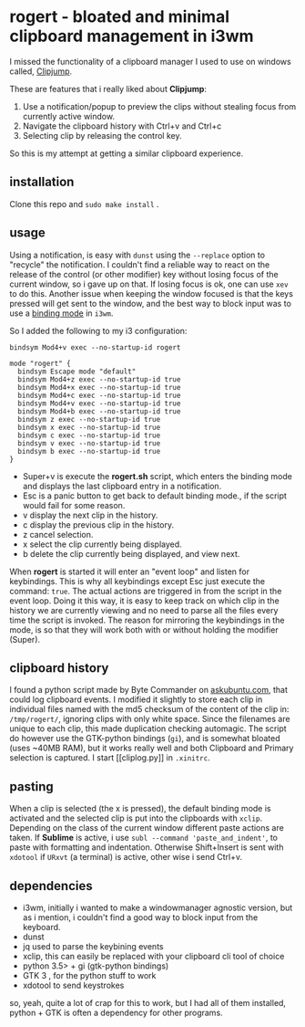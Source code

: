 # rogert - bloated and minimal clipboard management in i3wm

I missed the functionality of a clipboard manager I used to use on windows called, [Clipjump].

[Clipjump]: http://clipjump.sourceforge.net/

These are features that i really liked about **Clipjump**:
1. Use a notification/popup to preview the clips without stealing focus from currently active window.
2. Navigate the clipboard history with Ctrl+v and Ctrl+c
3. Selecting clip by releasing the control key.

So this is my attempt at getting a similar clipboard experience.

## installation

Clone this repo and `sudo make install` .

## usage

Using a notification, is easy with `dunst` using the `--replace` option to "recycle" the notification. I couldn't find a reliable way to react on the release of the control (or other modifier) key without losing focus of the current window, so i gave up on that. If losing focus is ok, one can use `xev` to do this. Another issue when keeping the window focused is that the keys pressed will get sent to the window, and the best way to block input was to use a [binding mode] in `i3wm`.

[binding mode]: https://i3wm.org/docs/userguide.html#binding_modes
So I added the following to my i3 configuration:

```
bindsym Mod4+v exec --no-startup-id rogert

mode "rogert" { 
  bindsym Escape mode "default" 
  bindsym Mod4+z exec --no-startup-id true
  bindsym Mod4+x exec --no-startup-id true
  bindsym Mod4+c exec --no-startup-id true
  bindsym Mod4+v exec --no-startup-id true
  bindsym Mod4+b exec --no-startup-id true
  bindsym z exec --no-startup-id true
  bindsym x exec --no-startup-id true
  bindsym c exec --no-startup-id true
  bindsym v exec --no-startup-id true
  bindsym b exec --no-startup-id true  
}
```

* <key>Super</key>+<key>v</key> is execute the **rogert.sh** script, which enters the binding mode and displays the last clipboard entry in a notification.
* <key>Esc</key> is a panic button to get back to default binding mode., if the script would fail for some reason.
* <key>v</key> display the next clip in the history.
* <key>c</key> display the previous clip in the history.
* <key>z</key> cancel selection.
* <key>x</key> select the clip currently being displayed. 
* <key>b</key> delete the clip currently being displayed, and view next.

When **rogert** is started it will enter an "event loop" and listen for keybindings. This is why all keybindings except <key>Esc</key> just execute the command: `true`. The actual actions are triggered in from the script in the event loop. Doing it this way, it is easy to keep track on which clip in the history we are currently viewing and no need to parse all the files every time the script is invoked. The reason for mirroring the keybindings in the mode, is so that they will work both with or without holding the modifier (<key>Super</key>). 

## clipboard history

I found a python script made by Byte Commander on [askubuntu.com], that could log clipboard events. I modified it slightly to store each clip in individual files named with the md5 checksum of the content of the clip in: `/tmp/rogert/`, ignoring clips with only white space. Since the filenames are unique to each clip, this made duplication checking automagic. The script do however use the GTK-python bindings (`gi`), and is somewhat bloated (uses ~40MB RAM), but it works really well and both Clipboard and Primary selection is captured. I start [[cliplog.py]] in `.xinitrc`.

## pasting

When a clip is selected (the <key>x</key> is pressed), the default binding mode is activated and the selected clip is put into the clipboards with `xclip`. Depending on the class of the current window different paste actions are taken. If **Sublime** is active, i use `subl --command 'paste_and_indent'`, to paste with formatting and indentation. Otherwise <key>Shift</key>+<key>Insert</key> is sent with `xdotool` if `URxvt` (a terminal) is active, other wise i send <key>Ctrl</key>+<key>v</key>.

## dependencies

- i3wm, initially i wanted to make a windowmanager agnostic version, but as i mention, i couldn't find a good way to block input from the keyboard.
- dunst
- jq used to parse the keybining events
- xclip, this can easily be replaced with your clipboard cli tool of choice
- python 3.5> + gi (gtk-python bindings)
- GTK 3 , for the python stuff to work
- xdotool to send keystrokes

so, yeah, quite a lot of crap for this to work, but I had all of them installed, python + GTK is often a dependency for other programs. 



[askubuntu.com]: https://askubuntu.com/a/942280
